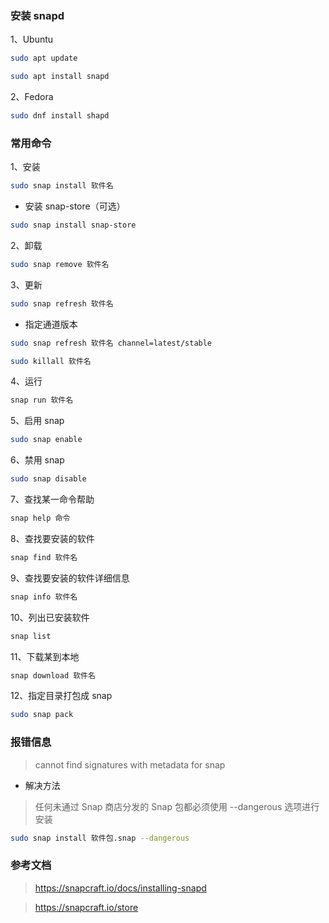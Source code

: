 ### 安装 snapd

1、Ubuntu

```sh
sudo apt update
```

```sh
sudo apt install snapd
```

2、Fedora

```sh
sudo dnf install shapd
```

### 常用命令

1、安装

```sh
sudo snap install 软件名
```

- 安装 snap-store（可选）

```sh
sudo snap install snap-store
```

2、卸载

```sh
sudo snap remove 软件名
```

3、更新

```sh
sudo snap refresh 软件名
```

- 指定通道版本

```sh
sudo snap refresh 软件名 channel=latest/stable
```

```sh
sudo killall 软件名
```

4、运行

```sh
snap run 软件名
```

5、启用 snap

```sh
sudo snap enable
```

6、禁用 snap

```sh
sudo snap disable
```

7、查找某一命令帮助

```sh
snap help 命令
```

8、查找要安装的软件

```sh
snap find 软件名
```

9、查找要安装的软件详细信息

```sh
snap info 软件名
```

10、列出已安装软件

```sh
snap list
```

11、下载某到本地

```sh
snap download 软件名
```

12、指定目录打包成 snap

```sh
sudo snap pack
```

### 报错信息

> cannot find signatures with metadata for snap

- 解决方法

> 任何未通过 Snap 商店分发的 Snap 包都必须使用 --dangerous 选项进行安装

```sh
sudo snap install 软件包.snap --dangerous
```

### 参考文档

> https://snapcraft.io/docs/installing-snapd

> https://snapcraft.io/store
